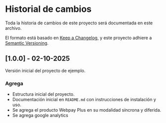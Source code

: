 # Historial de cambios

Toda la historia de cambios de este proyecto será documentada en este archivo.

El formato está basado en [Keep a Changelog](https://keepachangelog.com/en/1.0.0/),
y este proyecto adhiere a [Semantic Versioning](https://semver.org/spec/v2.0.0.html).

## [1.0.0] - 02-10-2025

Versión inicial del proyecto de ejemplo.

### Agrega

- Estructura inicial del proyecto.
- Documentación inicial en `README.md` con instrucciones de instalación y uso.
- Se agrega el producto Webpay Plus en su modalidad síncrona y diferida.
- Se agrega google analytics
